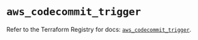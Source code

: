 # `aws_codecommit_trigger`

Refer to the Terraform Registry for docs: [`aws_codecommit_trigger`](https://registry.terraform.io/providers/hashicorp/aws/5.42.0/docs/resources/codecommit_trigger).
